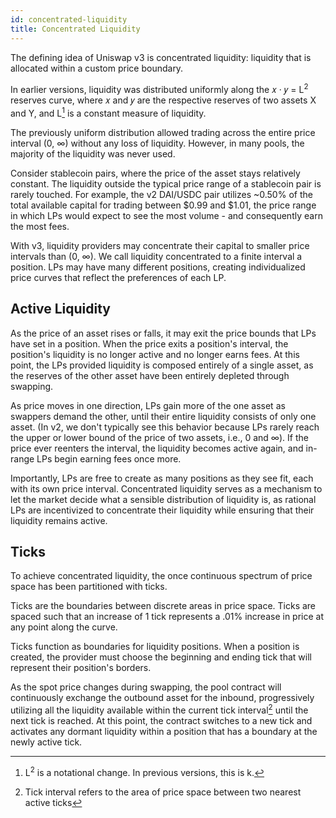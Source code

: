 ```yaml
---
id: concentrated-liquidity
title: Concentrated Liquidity
---
```


The defining idea of Uniswap v3 is concentrated liquidity: liquidity that is allocated within a custom price boundary.

In earlier versions, liquidity was distributed uniformly along the 𝑥 · 𝑦 = L<sup>2</sup> reserves curve, where 𝑥 and 𝑦 are the respective reserves of two assets X and Y, and L[^1] is a constant measure of liquidity. 

The previously uniform distribution allowed trading across the entire price interval (0, ∞) without any loss of liquidity. However, in many pools, the majority of the liquidity was never used. 

Consider stablecoin pairs, where the price of the asset stays relatively constant. The liquidity outside the typical price range of a stablecoin pair is rarely touched. For example, the v2 DAI/USDC pair utilizes ~0.50% of the total available capital for trading between $0.99 and $1.01, the price range in which LPs would expect to see the most volume - and consequently earn the most fees.

With v3, liquidity providers may concentrate their capital to smaller price intervals than (0, ∞). We call liquidity concentrated to a finite interval a position. LPs may have many different positions, creating individualized price curves that reflect the preferences of each LP.

## Active Liquidity

As the price of an asset rises or falls, it may exit the price bounds that LPs have set in a position. When the price exits a position's interval, the position's liquidity is no longer active and no longer earns fees. At this point, the LPs provided liquidity is composed entirely of a single asset, as the reserves of the other asset have been entirely depleted through swapping. 

As price moves in one direction, LPs gain more of the one asset as swappers demand the other, until their entire liquidity consists of only one asset. (In v2, we don't typically see this behavior because LPs rarely reach the upper or lower bound of the price of two assets, i.e., 0 and ∞). If the price ever reenters the interval, the liquidity becomes active again, and in-range LPs begin earning fees once more.

Importantly, LPs are free to create as many positions as they see fit, each with its own price interval. Concentrated liquidity serves as a mechanism to let the market decide what a sensible distribution of liquidity is, as rational LPs are incentivized to concentrate their liquidity while ensuring that their liquidity remains active.

## Ticks

To achieve concentrated liquidity, the once continuous spectrum of price space has been partitioned with ticks.

Ticks are the boundaries between discrete areas in price space. Ticks are spaced such that an increase of 1 tick represents a .01% increase in price at any point along the curve.

Ticks function as boundaries for liquidity positions. When a position is created, the provider must choose the beginning and ending tick that will represent their position's borders.

As the spot price changes during swapping, the pool contract will continuously exchange the outbound asset for the inbound, progressively utilizing all the liquidity available within the current tick interval[^2] until the next tick is reached. At this point, the contract switches to a new tick and activates any dormant liquidity within a position that has a boundary at the newly active tick.

[^1]: L<sup>2</sup> is a notational change. In previous versions, this is k.
[^2]: Tick interval refers to the area of price space between two nearest active ticks